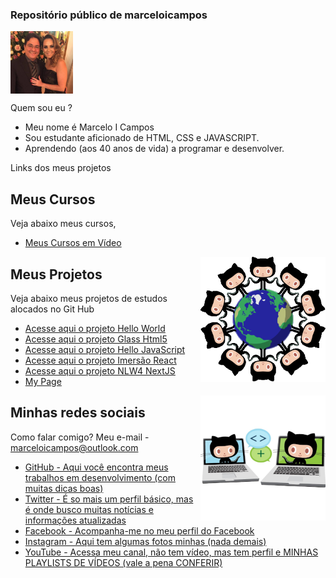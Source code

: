 ### Repositório público de marceloicampos

<head>
  <meta charset="utf-8">
  <link rel="shortcut icon" href="./favicon.ico" type="image/x-icon">
</head>

<img align="center" src="./imagens/avatar_celo_cris.jpg" width="100">

Quem sou eu ?

* Meu nome é Marcelo I Campos
* Sou estudante aficionado de HTML, CSS e JAVASCRIPT. 
* Aprendendo (aos 40 anos de vida) a programar e desenvolver.

Links dos meus projetos

## Meus Cursos

Veja abaixo meus cursos,

* [Meus Cursos em Vídeo](https://www.cursoemvideo.com/hall-da-fama/marcelo-campos/)

<img align="right" src="./imagens/benevocats2.png" width="200">

## Meus Projetos

Veja abaixo meus projetos de estudos alocados no Git Hub

* [Acesse aqui o projeto Hello World](https://marceloicampos.github.io/site-hello-world/)
* [Acesse aqui o projeto Glass Html5](https://marceloicampos.github.io/site-glass-html5/)
* [Acesse aqui o projeto Hello JavaScript](https://marceloicampos.github.io/site-hello-javascript/)
* [Acesse aqui o projeto Imersão React](https://imersao-react-quiz-html-css-git-main.marceloicampos.vercel.app/)
* [Acesse aqui o projeto NLW4 NextJS](https://miy-nlw-04-nextjs-git-main-marceloicampos.vercel.app/)
* [My Page](https://marceloicampos.com/about)

<img align="right" src="./imagens/collabocats2.png" width="200">

## Minhas redes sociais

Como falar comigo? Meu e-mail - marceloicampos@outlook.com

* [GitHub - Aqui você encontra meus trabalhos em desenvolvimento (com muitas dicas boas)](https://github.com/marceloicampos)
* [Twitter - É so mais um perfil básico, mas é onde busco muitas notícias e informações atualizadas](https://twitter.com/marceloicampos)
* [Facebook - Acompanha-me no meu perfil do Facebook](https://www.facebook.com/marceloicampos)
* [Instagram - Aqui tem algumas fotos minhas (nada demais)](https://www.instagram.com/marceloicampos)
* [YouTube - Acessa meu canal, não tem vídeo, mas tem perfil e MINHAS PLAYLISTS DE VÍDEOS (vale a pena CONFERIR)](https://www.youtube.com/user/MICChannel79/playlists)